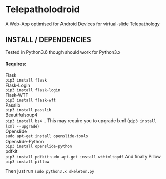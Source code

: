 # Telepatholodroid
A Web-App optimised for Android Devices for virtual-slide Telepathology

<h2>INSTALL / DEPENDENCIES</h2>
<p>Tested in Python3.6 though should work for Python3.x</p>
<h4>Requires:</h4>
<p>Flask<br>
<code>pip3 install flask</code><br>
  Flask-Login<br>
  <code>pip3 install flask-login</code><br>
  Flask-WTF<br>
  <code>pip3 install flask-wft</code><br>
  Passlib<br>
  <code>pip3 install passlib</code><br>
  Beautifulsoup4<br>
  <code>pip3 install bs4</code> .. This may require you to upgrade lxml (<code>pip3 install lxml --upgrade</code>)<br>
  Openslide<br>
  <code>sudo apt-get install openslide-tools</code><br>
  Openslide-Python<br>
  <code>pip3 install openslide-python</code><br>
  pdfkit<br>
  <code>pip3 install pdfkit</code>
  <code>sudo apt-get install wkhtmltopdf</code>
  And finally Pillow<br>
  <code>pip3 install pillow</code><br>
  </p>
  <p>Then just run <code>sudo python3.x skeleton.py</code></p>
  
